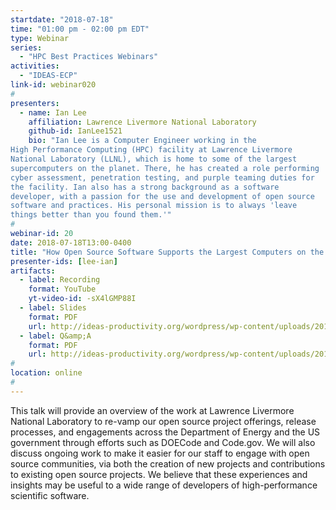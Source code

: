 ```yaml
---
startdate: "2018-07-18"
time: "01:00 pm - 02:00 pm EDT"
type: Webinar
series:
  - "HPC Best Practices Webinars"
activities:
  - "IDEAS-ECP"
link-id: webinar020
#
presenters:
  - name: Ian Lee
    affiliation: Lawrence Livermore National Laboratory
    github-id: IanLee1521
    bio: "Ian Lee is a Computer Engineer working in the
High Performance Computing (HPC) facility at Lawrence Livermore
National Laboratory (LLNL), which is home to some of the largest
supercomputers on the planet. There, he has created a role performing
cyber assessment, penetration testing, and purple teaming duties for
the facility. Ian also has a strong background as a software
developer, with a passion for the use and development of open source
software and practices. His personal mission is to always 'leave
things better than you found them.'"
#
webinar-id: 20
date: 2018-07-18T13:00-0400
title: "How Open Source Software Supports the Largest Computers on the Planet"
presenter-ids: [lee-ian]
artifacts:
  - label: Recording
    format: YouTube
    yt-video-id: -sX4lGMP88I
  - label: Slides
    format: PDF
    url: http://ideas-productivity.org/wordpress/wp-content/uploads/2017/06/webinar020-oss.pdf
  - label: Q&amp;A
    format: PDF
    url: http://ideas-productivity.org/wordpress/wp-content/uploads/2017/06/webinar020-qa.pdf
#
location: online
#
---
```

This talk will provide an overview of the work at Lawrence Livermore
National Laboratory to re-vamp our open source project offerings,
release processes, and engagements across the Department of Energy and
the US government through efforts such as DOECode and Code.gov. We
will also discuss ongoing work to make it easier for our staff to
engage with open source communities, via both the creation of new
projects and contributions to existing open source projects.  We
believe that these experiences and insights may be useful to a wide
range of developers of high-performance scientific software.
